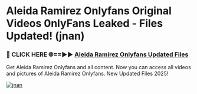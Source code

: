 # Aleida Ramirez Onlyfans Original Videos 0nlyFans Leaked - Files Updated! (jnan)

<h3>🔴 CLICK HERE 🌐==►► <a href="https://tinyurl.com/3hn5wdd3" rel="nofollow">Aleida Ramirez Onlyfans Updated Files</a></h3>

Get Aleida Ramirez Onlyfans and all content. Now you can access all videos and pictures of Aleida Ramirez Onlyfans. New Updated Files 2025!

[![jnan](https://i.imgur.com/4HnBqBT.gif)](https://tinyurl.com/3hn5wdd3)
